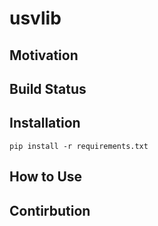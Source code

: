 # usvlib


## Motivation


## Build Status


## Installation

```setup
pip install -r requirements.txt
```  


## How to Use



## Contirbution 